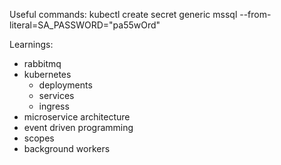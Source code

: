 Useful commands:
kubectl create secret generic mssql --from-literal=SA_PASSWORD="pa55wOrd"

Learnings:
- rabbitmq
- kubernetes
  - deployments
  - services
  - ingress
- microservice architecture
- event driven programming
- scopes
- background workers



